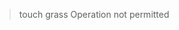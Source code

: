 > touch grass
> Operation not permitted

<!---
sliiime/sliiime is a ✨ special ✨ repository because its `README.md` (this file) appears on your GitHub profile.
You can click the Preview link to take a look at your changes.
--->
